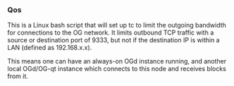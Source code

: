 ### Qos ###

This is a Linux bash script that will set up tc to limit the outgoing bandwidth for connections to the OG network. It limits outbound TCP traffic with a source or destination port of 9333, but not if the destination IP is within a LAN (defined as 192.168.x.x).

This means one can have an always-on OGd instance running, and another local OGd/OG-qt instance which connects to this node and receives blocks from it.
